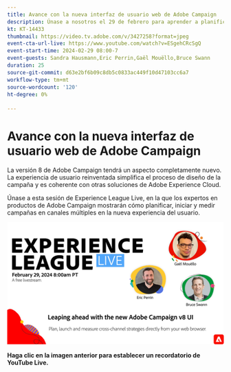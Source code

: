 ```yaml
---
title: Avance con la nueva interfaz de usuario web de Adobe Campaign
description: Únase a nosotros el 29 de febrero para aprender a planificar, iniciar y medir estrategias multicanal mediante la nueva interfaz de usuario web de Adobe Campaign, incluidas las capacidades de IA generativa en versión beta.
kt: KT-14433
thumbnail: https://video.tv.adobe.com/v/3427258?format=jpeg
event-cta-url-live: https://www.youtube.com/watch?v=ESgehCRcSgQ
event-start-time: 2024-02-29 08:00-7
event-guests: Sandra Hausmann,Eric Perrin,Gaël Mouëllo,Bruce Swann
duration: 25
source-git-commit: d63e2bf6b09c8db5c0833ac449f10d47103cc6a7
workflow-type: tm+mt
source-wordcount: '120'
ht-degree: 0%

---
```


# Avance con la nueva interfaz de usuario web de Adobe Campaign

La versión 8 de Adobe Campaign tendrá un aspecto completamente nuevo. La experiencia de usuario reinventada simplifica el proceso de diseño de la campaña y es coherente con otras soluciones de Adobe Experience Cloud.

Únase a esta sesión de Experience League Live, en la que los expertos en productos de Adobe Campaign mostrarán cómo planificar, iniciar y medir campañas en canales múltiples en la nueva experiencia del usuario.

[![ExL LIVE 29 de febrero de 2024](../assets/Feb29_2024_WebBanner.png)](https://www.youtube.com/watch?v=ESgehCRcSgQ)

**Haga clic en la imagen anterior para establecer un recordatorio de YouTube Live.**
